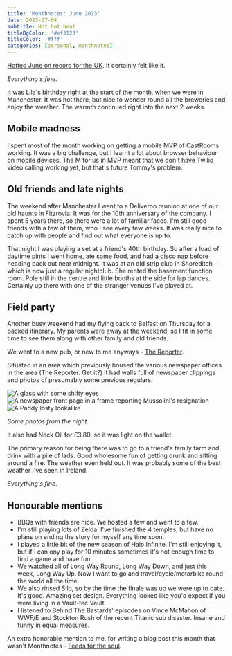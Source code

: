 ```yaml
---
title: 'Monthnotes: June 2023'
date: 2023-07-04
subtitle: Hot hot heat
titleBgColor: '#ef3123'
titleColor: '#fff'
categories: [personal, monthnotes]
---
```


[Hotted June on record for the UK](https://www.theguardian.com/uk-news/2023/jul/03/fears-of-further-fish-deaths-after-hottest-june-in-uk-history). It certainly felt like it.

_Everything's fine_.

It was Lila's birthday right at the start of the month, when we were in Manchester. It was hot there, but nice to wonder round all the breweries and enjoy the weather. The warmth continued right into the next 2 weeks.

## Mobile madness

I spent most of the month working on getting a mobile MVP of CastRooms working. It was a big challenge, but I learnt a lot about browser behaviour on mobile devices. The M for us in MVP meant that we don't have Twilio video calling working yet, but that's future Tommy's problem.

## Old friends and late nights

The weekend after Manchester I went to a Deliveroo reunion at one of our old haunts in Fitzrovia. It was for the 10th anniversary of the company. I spent 5 years there, so there were a lot of familiar faces. I'm still good friends with a few of them, who I see every few weeks. It was really nice to catch up with people and find out what everyone is up to.

That night I was playing a set at a friend's 40th birthday. So after a load of daytime pints I went home, ate some food, and had a disco nap before heading back out near midnight. It was at an old strip club in Shoreditch - which is now just a regular nightclub. She rented the basement function room. Pole still in the centre and little booths at the side for lap dances. Certainly up there with one of the stranger venues I've played at.

## Field party

Another busy weekend had my flying back to Belfast on Thursday for a packed itinerary. My parents were away at the weekend, so I fit in some time to see them along with other family and old friends.

We went to a new pub, or new to me anyways - [The Reporter](https://discovernorthernireland.com/things-to-do/the-reporter-bar-belfast-p837181).

Situated in an area which previously housed the various newspaper offices in the area (The Reporter. Get it?) it had walls full of newspaper clippings and photos of presumably some previous regulars.

![A glass with some shifty eyes](/images/blog/june-2023/glass_eyes.jpeg)
![A newspaper front page in a frame reporting Mussolini's resignation](/images/blog/june-2023/newspaper.JPG)
![A Paddy losty lookalike](/images/blog/june-2023/losty.JPG)

_Some photos from the night_

It also had Neck Oil for £3.80, so it was light on the wallet.

The primary reason for being there was to go to a friend's family farm and drink with a pile of lads. Good wholesome fun of getting drunk and sitting around a fire. The weather even held out. It was probably some of the best weather I've seen in Ireland.

_Everything's fine_.

## Honourable mentions

- BBQs with friends are nice. We hosted a few and went to a few.
- I'm still playing lots of Zelda. I've finished the 4 temples, but have no plans on ending the story for myself any time soon.
- I played a little bit of the new season of Halo Infinite. I'm still enjoying it, but if I can ony play for 10 minutes sometimes it's not enough time to find a game and have fun.
- We watched all of Long Way Round, Long Way Down, and just this week, Long Way Up. Now I want to go and travel/cycle/motorbike round the world all the time.
- We also rinsed Silo, so by the time the finale was up we were up to date. It's good. Amazing set design. Everything looked like you'd expect if you were living in a Vault-tec Vault.
- I listened to Behind The Bastards' episodes on Vince McMahon of WWF/E and Stockton Rush of the recent Titanic sub disaster. Insane and funny in equal measures.

An extra honorable mention to me, for writing a blog post this month that wasn't Monthnotes - [Feeds for the soul](/blog/feeds-for-the-soul).
